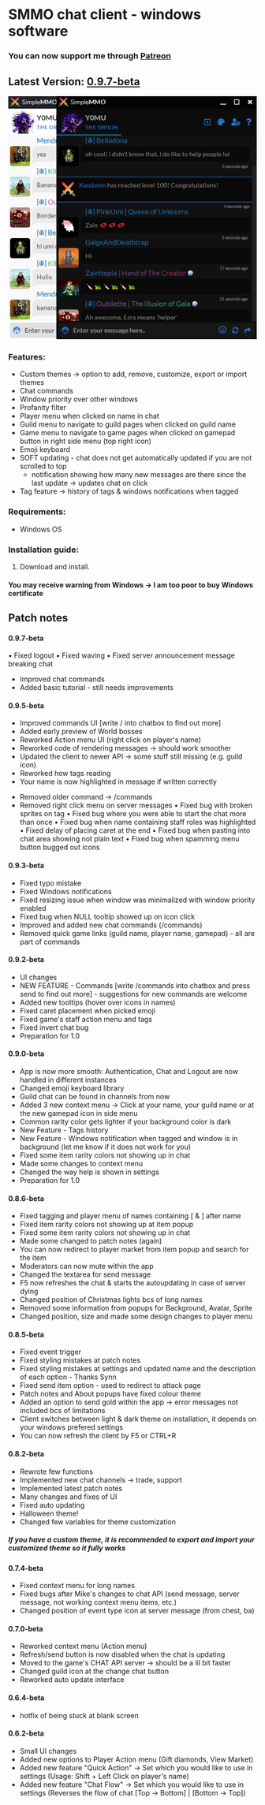 # SMMO chat client - windows software
### You can now support me through [Patreon](https://www.patreon.com/y0mu)
## Latest Version: [0.9.7-beta](https://bit.ly/2Ov9wOy)


![Chat Client image](https://github.com/ImY0mu/SMMO-chat/blob/master/chat.png)
### Features:
- Custom themes -> option to add, remove, customize, export or import themes
- Chat commands
- Window priority over other windows
- Profanity filter
- Player menu when clicked on name in chat
- Guild menu to navigate to guild pages when clicked on guild name
- Game menu to navigate to game pages when clicked on gamepad button in right side menu (top right icon)
- Emoji keyboard
- SOFT updating - chat does not get automatically updated if you are not scrolled to top
   - notification showing how many new messages are there since the last update -> updates chat on click
- Tag feature -> history of tags & windows notifications when tagged
### Requirements:
- Windows OS
### Installation guide:
1. Download and install. 
#### You may receive warning from Windows -> I am too poor to buy Windows certificate

## Patch notes
#### 0.9.7-beta
• Fixed logout
• Fixed waving
• Fixed server announcement message breaking chat
+ Improved chat commands
+ Added basic tutorial - still needs improvements

#### 0.9.5-beta
+ Improved commands UI [write / into chatbox to find out more]
+ Added early preview of World bosses
+ Reworked Action menu UI (right click on player's name)
+ Reworked code of rendering messages -> should work smoother
+ Updated the client to newer API -> some stuff still missing (e.g. guild icon)
+ Reworked how tags reading
+ Your name is now highlighted in message if written correctly
- Removed older command -> /commands
- Removed right click menu on server messages
• Fixed bug with broken sprites on tag
• Fixed bug where you were able to start the chat more than once
• Fixed bug when name containing staff roles was highlighted
• Fixed delay of placing caret at the end
• Fixed bug when pasting into chat area showing not plain text
• Fixed bug when spamming menu button bugged out icons

#### 0.9.3-beta
- Fixed typo mistake
- Fixed Windows notifications
- Fixed resizing issue when window was minimalized with window priority enabled
- Fixed bug when NULL tooltip showed up on icon click
- Improved and added new chat commands (/commands)
- Removed quick game links (guild name, player name, gamepad) - all are part of commands

#### 0.9.2-beta
- UI changes
- NEW FEATURE - Commands [write /commands into chatbox and press send to find out more] - suggestions for new commands are welcome
- Added new tooltips (hover over icons in names)
- Fixed caret placement when picked emoji
- Fixed game's staff action menu and tags
- Fixed invert chat bug
- Preparation for 1.0

#### 0.9.0-beta
- App is now more smooth: Authentication, Chat and Logout are now handled in different instances
- Changed emoji keyboard library
- Guild chat can be found in channels from now
- Added 3 new context menu -> Click at your name, your guild name or at the new gamepad icon in side menu
- Common rarity color gets lighter if your background color is dark
- New Feature - Tags history
- New Feature - Windows notification when tagged and window is in background (let me know if it does not work for you)
- Fixed some item rarity colors not showing up in chat
- Made some changes to context menu
- Changed the way help is shown in settings
- Preparation for 1.0

#### 0.8.6-beta
- Fixed tagging and player menu of names containing [ & ] after name
- Fixed item rarity colors not showing up at item popup
- Fixed some item rarity colors not showing up in chat
- Made some changed to patch notes (again)
- You can now redirect to player market from item popup and search for the item
- Moderators can now mute within the app
- Changed the textarea for send message
- F5 now refreshes the chat & starts the autoupdating in case of server dying
- Changed position of Christmas lights bcs of long names
- Removed some information from popups for Background, Avatar, Sprite
- Changed position, size and made some design changes to player menu
#### 0.8.5-beta
- Fixed event trigger
- Fixed styling mistakes at patch notes
- Fixed styling mistakes at settings and updated name and the description of each option - Thanks Synn
- Fixed send item option - used to redirect to attack page
- Patch notes and About popups have fixed colour theme
- Added an option to send gold within the app -> error messages not included bcs of limitations
- Client switches between light & dark theme on installation, it depends on your windows prefered settings
- You can now refresh the client by F5 or CTRL+R
#### 0.8.2-beta
- Rewrote few functions
- Implemented new chat channels -> trade, support
- Implemented latest patch notes
- Many changes and fixes of UI
- Fixed auto updating
- Halloween theme!
- Changed few variables for theme customization 
##### If you have a custom theme, it is recommended to export and import your customized theme so it fully works
#### 0.7.4-beta
- Fixed context menu for long names
- Fixed bugs after Mike's changes to chat API (send message, server message, not working context menu items, etc.)
- Changed position of event type icon at server message (from chest, ba)
#### 0.7.0-beta
- Reworked context menu (Action menu)
- Refresh/send button is now disabled when the chat is updating
- Moved to the game's CHAT API server -> should be a lil bit faster
- Changed guild icon at the change chat button
- Reworked auto update interface
#### 0.6.4-beta
- hotfix of being stuck at blank screen 
#### 0.6.2-beta
- Small UI changes
- Added new options to Player Action menu (Gift diamonds, View Market)
- Added new feature "Quick Action" -> Set which you would like to use in settings (Usage: Shift + Left Click on player's name)
- Added new feature "Chat Flow" -> Set which you would like to use in settings (Reverses the flow of chat [Top -> Bottom] | [Bottom -> Top])
